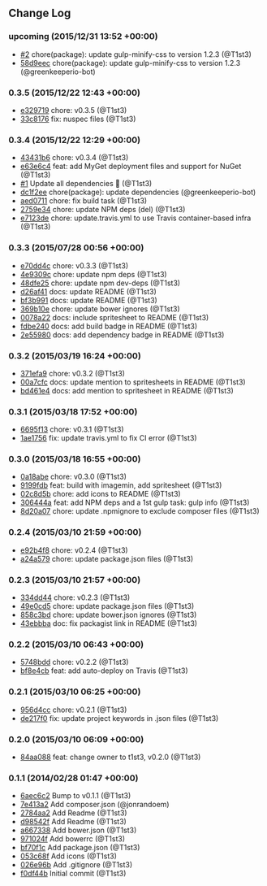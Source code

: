## Change Log

### upcoming (2015/12/31 13:52 +00:00)
- [#2](https://github.com/t1st3/famfamfam-mini/pull/2) chore(package): update gulp-minify-css to version 1.2.3 (@T1st3)
- [58d9eec](https://github.com/T1st3/famfamfam-mini/commit/58d9eec171fbf2dcbf155df286105b141393921d) chore(package): update gulp-minify-css to version 1.2.3 (@greenkeeperio-bot)

### 0.3.5 (2015/12/22 12:43 +00:00)
- [e329719](https://github.com/T1st3/famfamfam-mini/commit/e3297198475e8ed94aa9a5dda6f1c899dedfafe3) chore: v0.3.5 (@T1st3)
- [33c8176](https://github.com/T1st3/famfamfam-mini/commit/33c81763a2706afcae28d449d822f13148b5a84a) fix: nuspec files (@T1st3)

### 0.3.4 (2015/12/22 12:29 +00:00)
- [43431b6](https://github.com/T1st3/famfamfam-mini/commit/43431b63313345093974d3edcebef8acd58094d8) chore: v0.3.4 (@T1st3)
- [e63e6c4](https://github.com/T1st3/famfamfam-mini/commit/e63e6c46aab87d29e4710bf4242f35118fec1e91) feat: add MyGet deployment files and support for NuGet (@T1st3)
- [#1](https://github.com/t1st3/famfamfam-mini/pull/1) Update all dependencies 🌴 (@T1st3)
- [dc1f2ee](https://github.com/T1st3/famfamfam-mini/commit/dc1f2ee1fb8f7be0e467d8c88b47df401fe8e849) chore(package): update dependencies (@greenkeeperio-bot)
- [aed0711](https://github.com/T1st3/famfamfam-mini/commit/aed0711643b87cba254b9efaed6b445c78eed0d2) chore: fix build task (@T1st3)
- [2759e34](https://github.com/T1st3/famfamfam-mini/commit/2759e34c8729954f8a50fbdd92eb672e6e179cde) chore: update NPM deps (del) (@T1st3)
- [e7123de](https://github.com/T1st3/famfamfam-mini/commit/e7123ded901d7c7cc26ff6143e9f28931f21cb90) chore: update.travis.yml to use Travis container-based infra (@T1st3)

### 0.3.3 (2015/07/28 00:56 +00:00)
- [e70dd4c](https://github.com/T1st3/famfamfam-mini/commit/e70dd4ce6c06c92c1d23a7f5b45538617f7accb8) chore: v0.3.3 (@T1st3)
- [4e9309c](https://github.com/T1st3/famfamfam-mini/commit/4e9309cf2859517597b1e0114a312ec518f537f2) chore: update npm deps (@T1st3)
- [48dfe25](https://github.com/T1st3/famfamfam-mini/commit/48dfe255096e6ce1e9c7961c93c1cb1c9e65214e) chore: update npm dev-deps (@T1st3)
- [d26af41](https://github.com/T1st3/famfamfam-mini/commit/d26af414da0389cd952b3e1c3eabf53299b0f16b) docs: update README (@T1st3)
- [bf3b991](https://github.com/T1st3/famfamfam-mini/commit/bf3b991748d8dd0f31f9d461d196a49d7d4aca0d) docs: update README (@T1st3)
- [369b10e](https://github.com/T1st3/famfamfam-mini/commit/369b10e68b62c2748db1e25f066b15c89a118eb6) chore: update bower ignores (@T1st3)
- [0078a22](https://github.com/T1st3/famfamfam-mini/commit/0078a22b1546eb673f283668c64ee5fb97008cb1) docs: include spritesheet to README (@T1st3)
- [fdbe240](https://github.com/T1st3/famfamfam-mini/commit/fdbe240d6a300caa5ecd5d3eedaba6e07c926909) docs: add build badge in README (@T1st3)
- [2e55980](https://github.com/T1st3/famfamfam-mini/commit/2e5598091a413b7fbe422ad9fd15966fd6f0d0e9) docs: add dependency badge in README (@T1st3)

### 0.3.2 (2015/03/19 16:24 +00:00)
- [371efa9](https://github.com/T1st3/famfamfam-mini/commit/371efa93000aa76edeb0677208a71ff0eb1c3374) chore: v0.3.2 (@T1st3)
- [00a7cfc](https://github.com/T1st3/famfamfam-mini/commit/00a7cfcef0d9fc852f1f63b431bb0322ac74ed70) docs: update mention to spritesheets in README (@T1st3)
- [bd461e4](https://github.com/T1st3/famfamfam-mini/commit/bd461e4eb41f0d13afdba246a75c001eceac608d) docs: add mention to spritesheet in README (@T1st3)

### 0.3.1 (2015/03/18 17:52 +00:00)
- [6695f13](https://github.com/T1st3/famfamfam-mini/commit/6695f131e0ca1bc42188a784470eaab0e6ba1fab) chore: v0.3.1 (@T1st3)
- [1ae1756](https://github.com/T1st3/famfamfam-mini/commit/1ae175683f0596af33938f85c2626d783104b45b) fix: update travis.yml to fix CI error (@T1st3)

### 0.3.0 (2015/03/18 16:55 +00:00)
- [0a18abe](https://github.com/T1st3/famfamfam-mini/commit/0a18abe72f44c06fdad6a63c95a18105e2176f97) chore: v0.3.0 (@T1st3)
- [9199fdb](https://github.com/T1st3/famfamfam-mini/commit/9199fdb8bc0fa1852cabd8c898a2b130b25cf0e7) feat: build with imagemin, add spritesheet (@T1st3)
- [02c8d5b](https://github.com/T1st3/famfamfam-mini/commit/02c8d5b5a38ff964b8f8ed11620185c99f7701bb) chore: add icons to README (@T1st3)
- [306444a](https://github.com/T1st3/famfamfam-mini/commit/306444a566975bd60bbc457b21fea9fc54dbc64c) feat: add NPM deps and a 1st gulp task: gulp info (@T1st3)
- [8d20a07](https://github.com/T1st3/famfamfam-mini/commit/8d20a072a9d8f61bc813b2db3967b957b6bdb7fc) chore: update .npmignore to exclude composer files (@T1st3)

### 0.2.4 (2015/03/10 21:59 +00:00)
- [e92b4f8](https://github.com/T1st3/famfamfam-mini/commit/e92b4f8b93755e8326931cf079dbd3d6a74ba0df) chore: v0.2.4 (@T1st3)
- [a24a579](https://github.com/T1st3/famfamfam-mini/commit/a24a57970321b0142f1771aed42b331e00cb4311) chore: update package.json files (@T1st3)

### 0.2.3 (2015/03/10 21:57 +00:00)
- [334dd44](https://github.com/T1st3/famfamfam-mini/commit/334dd44dece23360b96e1781f8dd955e5b72908b) chore: v0.2.3 (@T1st3)
- [49e0cd5](https://github.com/T1st3/famfamfam-mini/commit/49e0cd5db6c07026da4cbeb7b694a21df7641549) chore: update package.json files (@T1st3)
- [858c3bd](https://github.com/T1st3/famfamfam-mini/commit/858c3bd6abc537b08b6f4e6af2f426c7664c7d45) chore: update bower.json ignores (@T1st3)
- [43ebbba](https://github.com/T1st3/famfamfam-mini/commit/43ebbba9b10030ee16ed1c32a2ae8334fe8f7af1) doc: fix packagist link in README (@T1st3)

### 0.2.2 (2015/03/10 06:43 +00:00)
- [5748bdd](https://github.com/T1st3/famfamfam-mini/commit/5748bddd8c19b777559330ec29b0c7807b0480cd) chore: v0.2.2 (@T1st3)
- [bf8e4cb](https://github.com/T1st3/famfamfam-mini/commit/bf8e4cb65b8cdcc610390092308dcc9bfec5242f) feat: add auto-deploy on Travis (@T1st3)

### 0.2.1 (2015/03/10 06:25 +00:00)
- [956d4cc](https://github.com/T1st3/famfamfam-mini/commit/956d4ccafeb65f9d37492e55bbdea8b8024a5d2f) chore: v0.2.1 (@T1st3)
- [de217f0](https://github.com/T1st3/famfamfam-mini/commit/de217f07b7a81d76e5885bf8f70bb77ccf8979a6) fix: update project keywords in .json files (@T1st3)

### 0.2.0 (2015/03/10 06:09 +00:00)
- [84aa088](https://github.com/T1st3/famfamfam-mini/commit/84aa088d91cdf32b03c054096f51af35ca7d1167) feat: change owner to t1st3, v0.2.0 (@T1st3)

### 0.1.1 (2014/02/28 01:47 +00:00)
- [6aec6c2](https://github.com/T1st3/famfamfam-mini/commit/6aec6c2435fe013d1dbe2dbf382a664654e893a2) Bump to v0.1.1 (@T1st3)
- [7e413a2](https://github.com/T1st3/famfamfam-mini/commit/7e413a2c1d685b7066f67125631ed5af09313566) Add composer.json (@jonrandoem)
- [2784aa2](https://github.com/T1st3/famfamfam-mini/commit/2784aa2286fc4f0d54f30e8f7c9afe247d036608) Add Readme (@T1st3)
- [d98542f](https://github.com/T1st3/famfamfam-mini/commit/d98542fec8027a9e723af56d6ad3aa4c0fb1098e) Add Readme (@T1st3)
- [a667338](https://github.com/T1st3/famfamfam-mini/commit/a6673388b930c7c53c2a38472f252b7457272ee8) Add bower.json (@T1st3)
- [971024f](https://github.com/T1st3/famfamfam-mini/commit/971024ff2eb5465030db5cc398bbae8ebc0204cb) Add bowerrc (@T1st3)
- [bf70f1c](https://github.com/T1st3/famfamfam-mini/commit/bf70f1cfa8ddc5cde21ef8925ddb4f72aba4aa65) Add package.json (@T1st3)
- [053c68f](https://github.com/T1st3/famfamfam-mini/commit/053c68f8975271ce05c9c87bceb5844afc14add1) Add icons (@T1st3)
- [026e96b](https://github.com/T1st3/famfamfam-mini/commit/026e96b74cd1bcc9d2f19e1f4094540efe8c411f) Add .gitignore (@T1st3)
- [f0df44b](https://github.com/T1st3/famfamfam-mini/commit/f0df44b2c83bec728c1b03e307834f1776f4b24f) Initial commit (@T1st3)